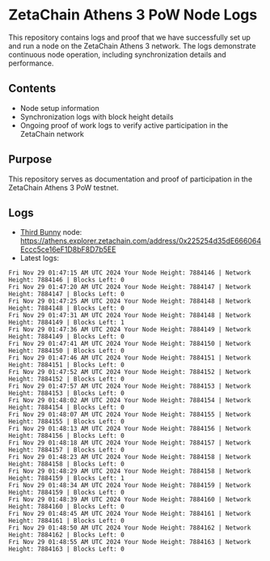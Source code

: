 # ZetaChain Athens 3 PoW Node Logs
This repository contains logs and proof that we have successfully set up and run a node on the ZetaChain Athens 3 network. The logs demonstrate continuous node operation, including synchronization details and performance.

## Contents
- Node setup information
- Synchronization logs with block height details
- Ongoing proof of work logs to verify active participation in the ZetaChain network

## Purpose
This repository serves as documentation and proof of participation in the ZetaChain Athens 3 PoW testnet.

## Logs

- [Third Bunny](https://thirdbunny.xyz/) node: https://athens.explorer.zetachain.com/address/0x225254d35dE666064Eccc5ce16eF1D8bF8D7b5EE
- Latest logs:
```
Fri Nov 29 01:47:15 AM UTC 2024 Your Node Height: 7884146 | Network Height: 7884146 | Blocks Left: 0
Fri Nov 29 01:47:20 AM UTC 2024 Your Node Height: 7884147 | Network Height: 7884147 | Blocks Left: 0
Fri Nov 29 01:47:25 AM UTC 2024 Your Node Height: 7884148 | Network Height: 7884148 | Blocks Left: 0
Fri Nov 29 01:47:31 AM UTC 2024 Your Node Height: 7884148 | Network Height: 7884149 | Blocks Left: 1
Fri Nov 29 01:47:36 AM UTC 2024 Your Node Height: 7884149 | Network Height: 7884149 | Blocks Left: 0
Fri Nov 29 01:47:41 AM UTC 2024 Your Node Height: 7884150 | Network Height: 7884150 | Blocks Left: 0
Fri Nov 29 01:47:46 AM UTC 2024 Your Node Height: 7884151 | Network Height: 7884151 | Blocks Left: 0
Fri Nov 29 01:47:52 AM UTC 2024 Your Node Height: 7884152 | Network Height: 7884152 | Blocks Left: 0
Fri Nov 29 01:47:57 AM UTC 2024 Your Node Height: 7884153 | Network Height: 7884153 | Blocks Left: 0
Fri Nov 29 01:48:02 AM UTC 2024 Your Node Height: 7884154 | Network Height: 7884154 | Blocks Left: 0
Fri Nov 29 01:48:07 AM UTC 2024 Your Node Height: 7884155 | Network Height: 7884155 | Blocks Left: 0
Fri Nov 29 01:48:13 AM UTC 2024 Your Node Height: 7884156 | Network Height: 7884156 | Blocks Left: 0
Fri Nov 29 01:48:18 AM UTC 2024 Your Node Height: 7884157 | Network Height: 7884157 | Blocks Left: 0
Fri Nov 29 01:48:23 AM UTC 2024 Your Node Height: 7884158 | Network Height: 7884158 | Blocks Left: 0
Fri Nov 29 01:48:29 AM UTC 2024 Your Node Height: 7884158 | Network Height: 7884159 | Blocks Left: 1
Fri Nov 29 01:48:34 AM UTC 2024 Your Node Height: 7884159 | Network Height: 7884159 | Blocks Left: 0
Fri Nov 29 01:48:39 AM UTC 2024 Your Node Height: 7884160 | Network Height: 7884160 | Blocks Left: 0
Fri Nov 29 01:48:45 AM UTC 2024 Your Node Height: 7884161 | Network Height: 7884161 | Blocks Left: 0
Fri Nov 29 01:48:50 AM UTC 2024 Your Node Height: 7884162 | Network Height: 7884162 | Blocks Left: 0
Fri Nov 29 01:48:55 AM UTC 2024 Your Node Height: 7884163 | Network Height: 7884163 | Blocks Left: 0
```
